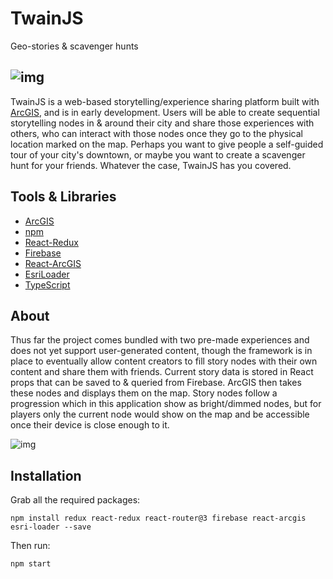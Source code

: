 # TwainJS

Geo-stories & scavenger hunts

![img](https://user-images.githubusercontent.com/5317415/45006016-a823ff80-afab-11e8-80d1-70735af81906.png)
---

TwainJS is a web-based storytelling/experience sharing platform built with [ArcGIS](https://developers.arcgis.com/javascript/), and is in early development. Users will be able to create sequential storytelling nodes in & around their city and share those experiences with others, who can interact with those nodes once they go to the physical location marked on the map. Perhaps you want to give people a self-guided tour of your city's downtown, or maybe you want to create a scavenger hunt for your friends. Whatever the case, TwainJS has you covered.

## Tools & Libraries

- [ArcGIS](https://developers.arcgis.com/javascript/)
- [npm](https://www.npmjs.com)
- [React-Redux](https://github.com/reduxjs/react-redux)
- [Firebase](https://firebase.google.com)
- [React-ArcGIS](https://www.npmjs.com/package/react-arcgis)
- [EsriLoader](https://github.com/Esri/esri-loader)
- [TypeScript](https://www.typescriptlang.org)

## About

Thus far the project comes bundled with two pre-made experiences and does not yet support user-generated content, though the framework is in place to eventually allow content creators to fill story nodes with their own content and share them with friends. Current story data is stored in React props that can be saved to & queried from Firebase. ArcGIS then takes these nodes and displays them on the map. Story nodes follow a progression which in this application show as bright/dimmed nodes, but for players only the current node would show on the map and be accessible once their device is close enough to it.

![img](https://user-images.githubusercontent.com/5317415/45007493-cf31ff80-afb2-11e8-98b1-685d3bb3c1bd.png)

## Installation

Grab all the required packages:

```npm install redux react-redux react-router@3 firebase react-arcgis esri-loader --save```

Then run:

```npm start```
